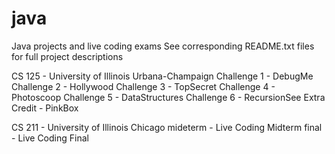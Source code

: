 # java
Java projects and live coding exams
See corresponding README.txt files for full project descriptions

CS 125 - University of Illinois Urbana-Champaign
Challenge 1 - DebugMe
Challenge 2 - Hollywood
Challenge 3 - TopSecret
Challenge 4 - Photoscoop
Challenge 5 - DataStructures
Challenge 6 - RecursionSee
Extra Credit - PinkBox


CS 211 - University of Illinois Chicago
mideterm - Live Coding Midterm
final - Live Coding Final
